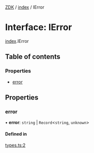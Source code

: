 [ZDK](../README.md) / [index](../modules/index.md) / IError

# Interface: IError

[index](../modules/index.md).IError

## Table of contents

### Properties

- [error](index.IError.md#error)

## Properties

### error

• **error**: `string` \| `Record`\<`string`, `unknown`\>

#### Defined in

[types.ts:2](https://github.com/innovtech-developers/zdk/blob/6a76e78c508b6f3ff70b928b5924e5ccba332fad/src/types.ts#L2)
